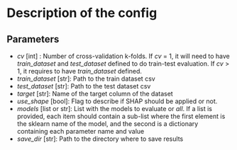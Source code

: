 # Description of the config

## Parameters

- *cv* [int] : Number of cross-validation k-folds. If *cv* = 1, it will need to have *train_dataset* and *test_dataset* defined to do train-test evaluation. If *cv* > 1, it requires to have *train_dataset* defined.
- *train_dataset* [str]: Path to the train dataset csv
- *test_dataset* [str]: Path to the test dataset csv
- *target* [str]: Name of the target column of the dataset
- *use_shape* [bool]: Flag to describe if SHAP should be applied or not.
- *models* [list or str]: List with the models to evaluate or *all*. If a list is provided, each item should contain a sub-list where the first element is the sklearn name of the model, and the second is a dictionary containing each parameter name and value
- *save_dir* [str]: Path to the directory where to save results
